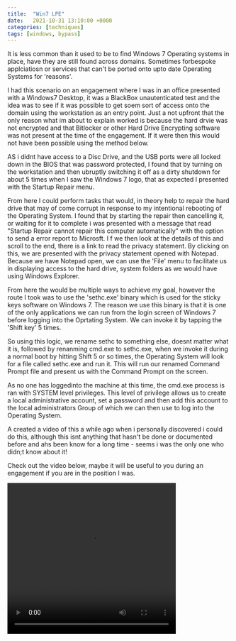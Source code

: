 ```yaml
---
title:  "Win7 LPE"
date:   2021-10-31 13:10:00 +0000
categories: [techniques]
tags: [windows, bypass]
---
```


It is less common than it used to be to find Windows 7 Operating systems in place, have they are still found across domains. Sometimes forbespoke applciatiosn or services that can't be ported onto upto date Operating Systems for 'reasons'.

I had this scenario on an engagement where I was in an office presented with a Windows7 Desktop, it was a BlackBox unautenticated test and the idea was to see if it was possible to get soem sort of access onto the domain using the workstation as an entry point.
Just a not upfront that the only reason what im about to explain worked is because the hard drvie was not encrypted and that Bitlocker or other Hard Drive Encrypting software was not present at the time of the engagement.
If it were then this would not have been possible using the method below.

AS i didnt have access to a Disc Drive, and the USB ports were all locked down in the BIOS that was password protected, I found that by turning on the workstation and then ubruptly switching it off as a dirty shutdown for about 5 times when I saw the Windows 7 logo, that as expected I presented with the Startup Repair menu.

From here I could perform tasks that would, in theory help to repair the hard drive that may of come corrupt in response to my intentional rebooting of the Operating System.
I found that by starting the repair then cancelling it, or waiting for it to complete i was presented with a message that read "Startup Repair cannot repair this computer automatically" with the option to send a error report to Microsft.
I f we then look at the details of this and scroll to the end, there is a link to read the privacy statement.
By clicking on this, we are presented with the privacy statement opened with Notepad.
Because we have Notepad open, we can use the 'File' menu to facilitate us in displaying access to the hard drive, system folders as we would have using Windows Explorer.

From here the would be multiple ways to achieve my goal, however the route I took was to use the 'sethc.exe' binary which is used for the sticky keys software on Windows 7. The reason we use this binary is that it is one of the only applications we can run from the login screen of Windows 7 before logging into the Oprtating System.
 We can invoke it by tapping the 'Shift key' 5 times.

So using this logic, we rename sethc to something else, doesnt matter what it is, followed by renanming cmd.exe to sethc.exe, when we invoke it during a normal boot by hitting Shift 5 or so times, the Operating System will look for a file called sethc.exe and run it. This will run our renamed Command Prompt file and present us with the Command Prompt on the screen.

As no one has loggedinto the machine at this time, the cmd.exe process is ran with SYSTEM level privileges. This level of privilege allows us to create a local administrative account, set a password and then add this account to the local administrators Group of which we can then use to log into the Operating System.

A created a video of this a while ago when i personally discovered i could do this, although this isnt anything that hasn't be done or documented before and ahs been know for a long time - seems i was the only one who didn;t know about it!

Check out the video below, maybe it will be useful to you during an engagement if you are in the position I was.


<video width="380" height="340" controls>
  <source type="video/mp4" src="/videos/Win7_LPE.mp4"></source>
<p>Your browser does not support the video element.</p>
</video>




